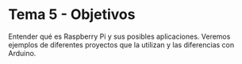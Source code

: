 # Tema 5 - Objetivos

Entender	qué	es	Raspberry Pi	y	sus	posibles	aplicaciones.	Veremos	ejemplos de	diferentes	proyectos	que	la utilizan y las diferencias con Arduino.

